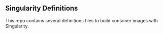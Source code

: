 Singularity Definitions
-----------------------

This repo contains several definitions files to build container images with Singularity.
